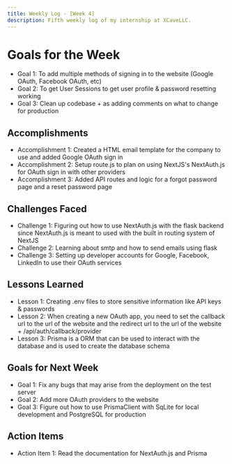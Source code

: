 ```yaml
---
title: Weekly Log - [Week 4]
description: Fifth weekly log of my internship at XCaveLLC.
---
```

# Goals for the Week

- Goal 1: To add multiple methods of signing in to the website (Google OAuth, Facebook OAuth, etc)
- Goal 2: To get User Sessions to get user profile & password resetting working
- Goal 3: Clean up codebase + as adding comments on what to change for production

## Accomplishments

- Accomplishment 1: Created a HTML email template for the company to use and added Google OAuth sign in
- Accomplishment 2: Setup route.js to plan on using NextJS's NextAuth.js for OAuth sign in with other providers
- Accomplishment 3: Added API routes and logic for a forgot password page and a reset password page 

## Challenges Faced

- Challenge 1: Figuring out how to use NextAuth.js with the flask backend since NextAuth.js is meant to used with the built in routing system of NextJS
- Challenge 2: Learning about smtp and how to send emails using flask 
- Challenge 3: Setting up developer accounts for Google, Facebook, LinkedIn to use their OAuth services

## Lessons Learned

- Lesson 1: Creating .env files to store sensitive information like API keys & passwords 
- Lesson 2: When creating a new OAuth app, you need to set the callback url to the url of the website and the redirect url to the url of the website + /api/auth/callback/provider
- Lesson 3: Prisma is a ORM that can be used to interact with the database and is used to create the database schema 

## Goals for Next Week

- Goal 1: Fix any bugs that may arise from the deployment on the test server 
- Goal 2: Add more OAuth providers to the website
- Goal 3: Figure out how to use PrismaClient with SqLite for local development and PostgreSQL for production

## Action Items

- Action Item 1: Read the documentation for NextAuth.js and Prisma
